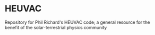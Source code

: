 # HEUVAC
Repository for Phil Richard's HEUVAC code; a general resource for the benefit of the solar-terrestrial physics community
